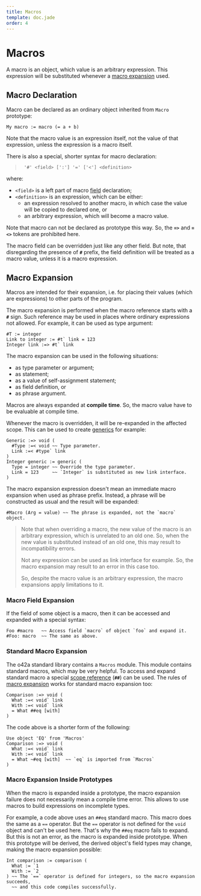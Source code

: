 ```yaml
---
title: Macros
template: doc.jade
order: 4
---
```


Macros
======
<!--
Copyright (C) 2012-2014 Ruslan Lopatin.
Permission is granted to copy, distribute and/or modify this document
under the terms of the GNU Free Documentation License, Version 1.3
or any later version published by the Free Software Foundation;
with no Invariant Sections, no Front-Cover Texts, and no Back-Cover Texts.
A copy of the license is included in the section entitled "GNU
Free Documentation License".
-->

A macro is an object, which value is an arbitrary expression. This expression
will be substituted whenever a [macro expansion](#macro-expansion) used.


Macro Declaration
-----------------

Macro can be declared as an ordinary object inherited from `Macro` prototype:
```o42a
My macro := macro (= a + b)
```
Note that the macro value is an expression itself, not the value of that
expression, unless the expression is a macro itself.

There is also a special, shorter syntax for macro declaration:

> ` '#' <field> [':'] '=' ['<'] <definition>`

where:

* `<field>` is a left part of macro
  [field](/docs/objects/fields.html#field_declaration) declaration;
* `<definition>` is an expression, which can be either:
    * an expression resolved to another macro, in which case the value will be
      copied to declared one, or
    * an arbitrary expression, which will become a macro value.

Note that macro can not be declared as prototype this way. So, the **`=>`** 
and **`=<>`** tokens are prohibited here.

The macro field can be overridden just like any other field. But note, that
disregarding the presence of **`#`** prefix, the field definition will be
treated as a macro value, unless it is a macro expression.


Macro Expansion
---------------

Macros are intended for their expansion, i.e. for placing their values
(which are expressions) to other parts of the program.

The macro expansion is performed when the macro reference starts with a **`#`**
sign. Such reference may be used in places where ordinary expressions not
allowed. For example, it can be used as type argument:
```o42a
#T := integer
Link to integer := #t` link = 123
Integer link :=> #t` link
```

The macro expansion can be used in the following situations:

* as type parameter or argument;
* as statement;
* as a value of self-assignment statement;
* as field definition, or
* as phrase argument.

Macros are always expanded at **compile time**. So, the macro value have to be
evaluable at compile time.

Whenever the macro is overridden, it will be re-expanded in the affected scope.
This can be used to create [generics][] for example:
```o42a
Generic :=> void (
  #Type :=< void ~~ Type parameter.
  Link :=< #type` link
)
Integer generic := generic (
  Type = integer ~~ Override the type parameter.
  Link = 123     ~~ `Integer` is substituted as new link interface.
)
```

[generics]: http://wikipedia.org/wiki/Generic_programming

The macro expansion expression doesn't mean an immediate macro expansion when
used as phrase prefix. Instead, a phrase will be constructed as usual and the
result will be expanded:
```o42a
#Macro (Arg = value) ~~ The phrase is expanded, not the `macro` object.
```

> Note that when overriding a macro, the new value of the macro is an
> arbitrary expression, which is unrelated to an old one. So, when the new value
> is substituted instead of an old one, this may result to incompatibility
> errors.
>
> Not any expression can be used as link interface for example.
> So, the macro expansion may result to an error in this case too.
>
> So, despite the macro value is an arbitrary expression, the macro expansions
> apply limitations to it.


### Macro Field Expansion ###

If the field of some object is a macro, then it can be accessed and expanded
with a special syntax:
```o42a
Foo #macro   ~~ Access field `macro` of object `foo` and expand it.
#Foo: macro  ~~ The same as above.
```


### Standard Macro Expansion ###

The o42a standard library contains a `Macros` module. This module contains
standard macros, which may be very helpful. To access and expand standard macro
a special [scope reference](../expressions/references.html#scope-references)
(**`##`**) can be used. The rules of
[macro expansion](#macro_expansion) works for standard macro expansion too:
```o42a
Comparison :=> void (
  What :=< void` link
  With :=< void` link
  = What ##eq [with]
)
```

The code above is a shorter form of the following:
```o42a
Use object 'EQ' from 'Macros'
Comparison :=> void (
  What :=< void` link
  With :=< void` link
  = What ~#eq [with]  ~~ `eq` is imported from `Macros`
)
```


### Macro Expansion Inside Prototypes  ###

When the macro is expanded inside a prototype, the macro expansion failure does
not necessarily mean a compile time error. This allows to use macros to build
expressions on incomplete types.

For example, a code above uses an `##eq` standard macro. This macro does the
same as a `==` operator. But the `==` operator is not defined for the `void`
object and can't be used here. That's why the `##eq` macro fails to expand. But
this is not an error, as the macro is expanded inside prototype. When this
prototype will be derived, the derived object's field types may change, making
the macro expansion possible:
```o42a
Int comparison := comparison (
  What := `1
  With := `2
) ~~ The `==` operator is defined for integers, so the macro expansion succeeds,
  ~~ and this code compiles successfully.
```
